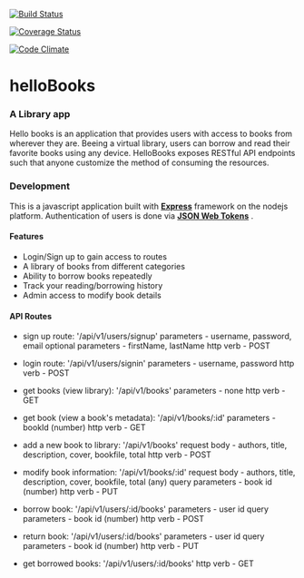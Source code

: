 
[![Build Status](https://travis-ci.org/segunolalive/helloBooks.svg?branch=master)](https://travis-ci.org/segunolalive/helloBooks)

[![Coverage Status](https://coveralls.io/repos/github/segunolalive/helloBooks/badge.svg?branch=master)](https://coveralls.io/github/segunolalive/helloBooks?branch=master)

[![Code Climate](https://codeclimate.com/github/segunoalive/helloBooks/badges/gpa.svg?branch=master)](https://codeclimate.com/github/segunolalive/helloBooks?branch=master)

# helloBooks

### A Library app
Hello books is an application that provides users with access to books from wherever they are.
Beeing a virtual library, users can borrow and read their favorite books using any device.
HelloBooks exposes RESTful API endpoints such that anyone customize the method of consuming
the resources.

### Development
This is a javascript application built with [**Express**](http://expressjs.com/)
framework on the nodejs platform. Authentication of users is done via
[**JSON Web Tokens**](https://jwt.io/) .

#### Features
- Login/Sign up to gain access to routes
- A library of books from different categories
- Ability to borrow books repeatedly
- Track your reading/borrowing history
- Admin access to modify book details

#### API Routes
- sign up route:
'/api/v1/users/signup'
parameters - username, password, email
optional parameters - firstName, lastName
http verb - POST

- login route:
'/api/v1/users/signin'
parameters - username, password
http verb - POST

- get books (view library):
'/api/v1/books'
parameters - none
http verb - GET

- get book (view a book's metadata):
'/api/v1/books/:id'
parameters - bookId (number)
http verb - GET

- add a new book to library:
'/api/v1/books'
request body - authors, title, description, cover, bookfile, total
http verb - POST

- modify book information:
'/api/v1/books/:id'
request body - authors, title, description, cover, bookfile, total (any)
query parameters - book id (number)
http verb - PUT

- borrow book:
'/api/v1/users/:id/books'
parameters - user id
query parameters - book id (number)
http verb - POST

- return book:
'/api/v1/users/:id/books'
parameters - user id
query parameters - book id (number)
http verb - PUT

- get borrowed books:
'/api/v1/users/:id/books'
http verb - GET
